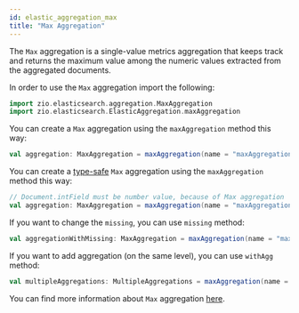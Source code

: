 ```yaml
---
id: elastic_aggregation_max
title: "Max Aggregation"
---
```


The `Max` aggregation is a single-value metrics aggregation that keeps track and returns the maximum value among the numeric values extracted from the aggregated documents.

In order to use the `Max` aggregation import the following:
```scala
import zio.elasticsearch.aggregation.MaxAggregation
import zio.elasticsearch.ElasticAggregation.maxAggregation
```

You can create a `Max` aggregation using the `maxAggregation` method this way:
```scala
val aggregation: MaxAggregation = maxAggregation(name = "maxAggregation", field = "intField")
```

You can create a [type-safe](https://lambdaworks.github.io/zio-elasticsearch/overview/overview_zio_prelude_schema) `Max` aggregation using the `maxAggregation` method this way:
```scala
// Document.intField must be number value, because of Max aggregation
val aggregation: MaxAggregation = maxAggregation(name = "maxAggregation", field = Document.intField)
```

If you want to change the `missing`, you can use `missing` method:
```scala
val aggregationWithMissing: MaxAggregation = maxAggregation(name = "maxAggregation", field = Document.intField).missing(10.0)
```

If you want to add aggregation (on the same level), you can use `withAgg` method:
```scala
val multipleAggregations: MultipleAggregations = maxAggregation(name = "maxAggregation1", field = Document.intField).withAgg(maxAggregation(name = "maxAggregation2", field = Document.doubleField))
```

You can find more information about `Max` aggregation [here](https://www.elastic.co/guide/en/elasticsearch/reference/7.17/search-aggregations-metrics-max-aggregation.html).
